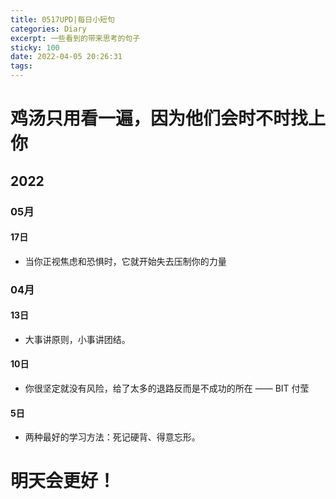 ```yaml
---
title: 0517UPD|每日小短句
categories: Diary
excerpt: 一些看到的带来思考的句子
sticky: 100
date: 2022-04-05 20:26:31
tags:
---
```


# 鸡汤只用看一遍，因为他们会时不时找上你
## 2022
### 05月
#### 17日
* 当你正视焦虑和恐惧时，它就开始失去压制你的力量
### 04月
#### 13日
* 大事讲原则，小事讲团结。

#### 10日
* 你很坚定就没有风险，给了太多的退路反而是不成功的所在 —— BIT 付莹

#### 5日
* 两种最好的学习方法：死记硬背、得意忘形。


# 明天会更好！